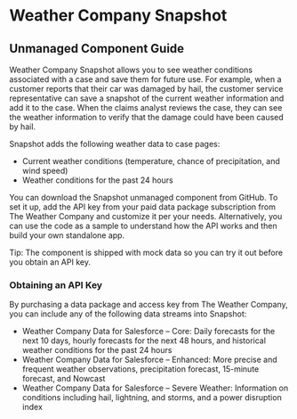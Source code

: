 # Weather Company Snapshot 
## Unmanaged Component Guide

Weather Company Snapshot allows you to see weather conditions associated with a case and save them for future use. For example, when a customer reports that their car was damaged by hail, the customer service representative can save a snapshot of the current weather information and add it to the case. When the claims analyst reviews the case, they can see the weather information to verify that the damage could have been caused by hail.

Snapshot adds the following weather data to case pages:
- Current weather conditions (temperature, chance of precipitation, and wind speed)
- Weather conditions for the past 24 hours

You can download the Snapshot unmanaged component from GitHub. To set it up, add the API key from your paid data package subscription from The Weather Company and customize it per your needs. Alternatively, you can use the code as a sample to understand how the API works and then build your own standalone app.

Tip: The component is shipped with mock data so you can try it out before you obtain an API key.

### Obtaining an API Key

By purchasing a data package and access key from The Weather Company, you can include any of the following data streams into Snapshot:
- Weather Company Data for Salesforce – Core: Daily forecasts for the next 10 days, hourly forecasts for the next 48 hours, and historical weather conditions for the past 24 hours
- Weather Company Data for Salesforce – Enhanced: More precise and frequent weather observations, precipitation forecast, 15-minute forecast, and Nowcast
- Weather Company Data for Salesforce – Severe Weather: Information on conditions including hail, lightning, and storms, and a power disruption index
